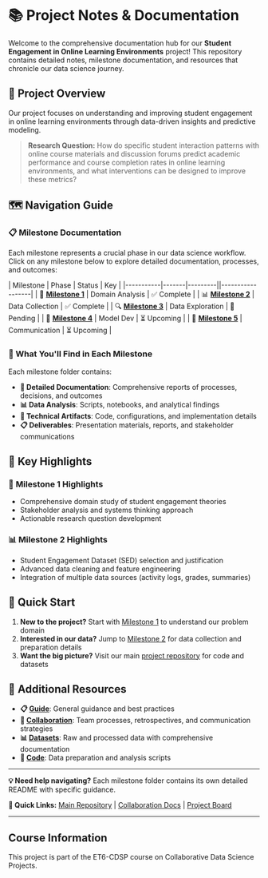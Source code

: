 # 📚 Project Notes & Documentation

Welcome to the comprehensive documentation hub for our **Student Engagement in
Online Learning Environments** project! This repository contains detailed notes,
milestone documentation, and resources that chronicle our data science journey.

## 🎯 Project Overview

Our project focuses on understanding and improving student engagement in online
learning environments through data-driven insights and predictive modeling.

> **Research Question:** How do specific student interaction patterns with online
> course materials and discussion forums predict academic performance and course
> completion rates in online learning environments, and what interventions can be
> designed to improve these metrics?

## 🗺️ Navigation Guide

### 📋 Milestone Documentation

Each milestone represents a crucial phase in our data science workflow. Click on
any milestone below to explore detailed documentation, processes, and outcomes:

| Milestone | Phase | Status | Key |
|-----------|-------|---------||------------------|
| 🎯 [**Milestone 1**](milestones/milestone_1/) | Domain Analysis | ✅ Complete |
| 📊 [**Milestone 2**](milestones/milestone_2/) | Data Collection | ✅ Complete |
| 🔍 [**Milestone 3**](milestones/milestone_3/) | Data Exploration | 🚧 Pending |
| 🤖 [**Milestone 4**](milestones/milestone_4/) | Model Dev | ⏳ Upcoming |
| 📢 [**Milestone 5**](milestones/milestone_5/) | Communication | ⏳ Upcoming |

### 📁 What You'll Find in Each Milestone

Each milestone folder contains:

- **📄 Detailed Documentation**: Comprehensive reports of processes, decisions,
  and outcomes
- **📊 Data Analysis**: Scripts, notebooks, and analytical findings
- **🔧 Technical Artifacts**: Code, configurations, and implementation details
- **📋 Deliverables**: Presentation materials, reports, and stakeholder
  communications

## 🌟 Key Highlights

### 🎯 **Milestone 1 Highlights**

- Comprehensive domain study of student engagement theories
- Stakeholder analysis and systems thinking approach
- Actionable research question development

### 📊 **Milestone 2 Highlights**

- Student Engagement Dataset (SED) selection and justification
- Advanced data cleaning and feature engineering
- Integration of multiple data sources (activity logs, grades, summaries)

## 🚀 Quick Start

1. **New to the project?** Start with [Milestone 1](milestones/milestone_1/)
   to understand our problem domain
2. **Interested in our data?** Jump to [Milestone 2](milestones/milestone_2/)
   for data collection and preparation details
3. **Want the big picture?** Visit our main [project repository](../)
   for code and datasets

## 📖 Additional Resources

- **📋 [Guide](guide.md)**: General guidance and best practices
- **🤝 [Collaboration](../collaboration/)**: Team processes, retrospectives,
  and communication strategies
- **📊 [Datasets](../1_datasets/)**: Raw and processed data with comprehensive
  documentation
- **🔧 [Code](../2_data_preparation/)**: Data preparation and analysis scripts

---

**💡 Need help navigating?** Each milestone folder contains its own detailed
README with specific guidance.

**🔗 Quick Links:** [Main Repository](../) |
[Collaboration Docs](../collaboration/) |
[Project Board](../collaboration/guide/5_project_board.md)

---

## Course Information

This project is part of the ET6-CDSP course on Collaborative Data Science
Projects.
